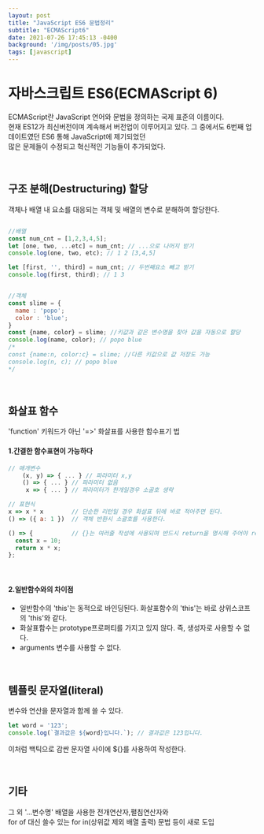 ```yaml
---
layout: post
title: "JavaScript ES6 문법정리"
subtitle: "ECMAScript6"
date: 2021-07-26 17:45:13 -0400
background: '/img/posts/05.jpg'
tags: [javascript]
---
```

# 자바스크립트 ES6(ECMAScript 6)

ECMAScript란 JavaScript 언어와 문법을 정의하는 국제 표준의 이름이다.   
현재 ES12가 최신버전이며 계속해서 버전업이 이루어지고 있다.
그 중에서도 6번째 업데이트였던 ES6 통해 JavaScript에 제기되었던   
많은 문제들이 수정되고 혁신적인 기능들이 추가되었다.

<br>

## 구조 분해(Destructuring) 할당

객체나 배열 내 요소를 대응되는 객체 및 배열의 변수로 분해하여 할당한다.

``` javascript

//배열
const num_cnt = [1,2,3,4,5];
let [one, two, ...etc] = num_cnt; // ...으로 나머지 받기
console.log(one, two, etc); // 1 2 [3,4,5]

let [first, '', third] = num_cnt; // 두번째요소 빼고 받기
console.log(first, third); // 1 3


//객체
const slime = {
  name : 'popo';
  color : 'blue';
}
const {name, color} = slime; //키값과 같은 변수명을 찾아 값을 자동으로 할당
console.log(name, color); // popo blue
/*
const {name:n, color:c} = slime; //다른 키값으로 값 저장도 가능
console.log(n, c); // popo blue
*/
```
<br>

## 화살표 함수

'function' 키워드가 아닌 '=>' 화살표를 사용한 함수표기 법   

#### 1.간결한 함수표현이 가능하다
``` javascript
// 매개변수
    (x, y) => { ... } // 파라미터 x,y
    () => { ... } // 파라미터 없음
     x => { ... } // 파라미터가 한개일경우 소골호 생략

// 표현식 
x => x * x        // 단순한 리턴일 경우 화살표 뒤에 바로 적어주면 된다. 
() => ({ a: 1 })  // 객체 반환시 소괄호를 사용한다.

() => {           // {}는 여러줄 작성에 사용되며 반드시 return을 명시해 주어야 return 된다.
  const x = 10;
  return x * x;
};
```
<br>

#### 2.일반함수와의 차이점
* 일반함수의 'this'는 동적으로 바인딩된다. 화살표함수의 'this'는 바로 상위스코프의 'this'와 같다.   
* 화살표함수는 prototype프로퍼티를 가지고 있지 않다. 즉, 생성자로 사용할 수 없다.   
* arguments 변수를 사용할 수 없다.   


 <br>
 
 ## 템플릿 문자열(literal)   
 
 변수와 연산을 문자열과 함께 쓸 수 있다.   
 
 ``` javascript
 let word = '123';
 console.log(`결과값은 ${word}입니다.`); // 결과값은 123입니다.
 ```
 
 이처럼 백틱으로 감싼 문자열 사이에 ${}를 사용하여 작성한다.   
 
 <br>
 
 ## 기타   
 
 그 외 '...변수명' 배열을 사용한 전개연산자,펼침연산자와    
 for of 대신 쓸수 있는 for in(상위값 제외 배열 출력) 문법 등이 새로 도입   
